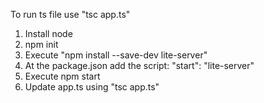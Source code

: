 To run ts file use "tsc app.ts"

1. Install node
2. npm init
3. Execute "npm install --save-dev lite-server"
4. At the package.json add the script: "start": "lite-server"
5. Execute npm start
6. Update app.ts using "tsc app.ts"
